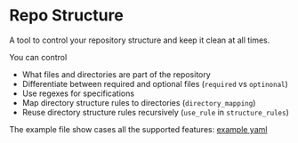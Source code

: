 # Repo Structure

A tool to control your repository structure and keep it clean at all times.

You can control

- What files and directories are part of the repository
- Differentiate between required and optional files (`required` vs `optinonal`)
- Use regexes for specifications
- Map directory structure rules to directories (`directory_mapping`)
- Reuse directory structure rules recursively (`use_rule` in `structure_rules`)

The example file show cases all the supported features:
[example yaml](test_config.yaml)
